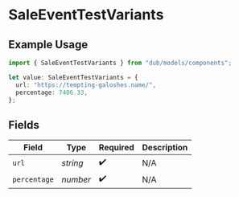 # SaleEventTestVariants

## Example Usage

```typescript
import { SaleEventTestVariants } from "dub/models/components";

let value: SaleEventTestVariants = {
  url: "https://tempting-galoshes.name/",
  percentage: 7406.33,
};
```

## Fields

| Field              | Type               | Required           | Description        |
| ------------------ | ------------------ | ------------------ | ------------------ |
| `url`              | *string*           | :heavy_check_mark: | N/A                |
| `percentage`       | *number*           | :heavy_check_mark: | N/A                |